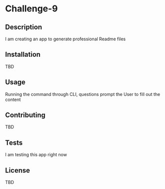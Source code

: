 
# Challenge-9

## Description
I am creating an app to generate professional Readme files

## Installation
TBD

## Usage
Running the command through CLI, questions prompt the User to fill out the content

## Contributing
TBD

## Tests
I am testing this app right now

## License
TBD
